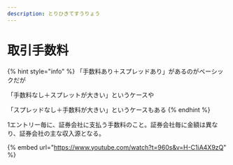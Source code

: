 ```yaml
---
description: とりひきてすうりょう
---
```


# 取引手数料

{% hint style="info" %}
「手数料あり＋スプレッドあり」があるのがベーシックだが

「手数料なし＋スプレットが大きい」というケースや

「スプレッドなし＋手数料が大きい」というケースもある
{% endhint %}

1エントリー毎に、証券会社に支払う手数料のこと。証券会社毎に金額は異なり、証券会社の主な収入源となる。



{% embed url="https://www.youtube.com/watch?t=960s&v=H-C1iA4X9zQ" %}
